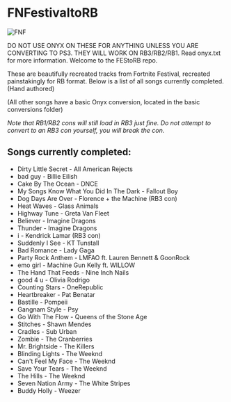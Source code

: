 # FNFestivaltoRB

![FNF](https://github.com/FEStoRB/FNFestivaltoRB/assets/158007129/c65f6997-8300-4c21-b210-2a6d4d7ca76b)

DO NOT USE ONYX ON THESE FOR ANYTHING UNLESS YOU ARE CONVERTING TO PS3. THEY WILL WORK ON RB3/RB2/RB1.
Read onyx.txt for more information.
Welcome to the FEStoRB repo.

These are beautifully recreated tracks from Fortnite Festival, recreated painstakingly for RB format.
Below is a list of all songs currently completed. (Hand authored) 

(All other songs have a basic Onyx conversion, located in the basic conversions folder)

*Note that RB1/RB2 cons will still load in RB3 just fine. Do not attempt to convert to an RB3 con yourself, you will break the con.*

## Songs currently completed:
* Dirty Little Secret - All American Rejects
* bad guy - Billie Eilish
* Cake By The Ocean - DNCE
* My Songs Know What You Did In The Dark - Fallout Boy
* Dog Days Are Over - Florence + the Machine (RB3 con)
* Heat Waves - Glass Animals
* Highway Tune - Greta Van Fleet
* Believer - Imagine Dragons
* Thunder - Imagine Dragons
* i - Kendrick Lamar (RB3 con)
* Suddenly I See - KT Tunstall
* Bad Romance - Lady Gaga
* Party Rock Anthem - LMFAO ft. Lauren Bennett & GoonRock
* emo girl - Machine Gun Kelly ft. WILLOW
* The Hand That Feeds - Nine Inch Nails
* good 4 u - Olivia Rodrigo
* Counting Stars - OneRepublic
* Heartbreaker - Pat Benatar
* Bastille - Pompeii
* Gangnam Style - Psy
* Go With The Flow - Queens of the Stone Age
* Stitches - Shawn Mendes
* Cradles - Sub Urban
* Zombie - The Cranberries
* Mr. Brightside - The Killers
* Blinding Lights - The Weeknd
* Can't Feel My Face - The Weeknd
* Save Your Tears - The Weeknd
* The Hills - The Weeknd
* Seven Nation Army - The White Stripes
* Buddy Holly - Weezer
